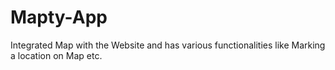 # Mapty-App
Integrated Map with the Website and has various functionalities like Marking a location on Map etc.
